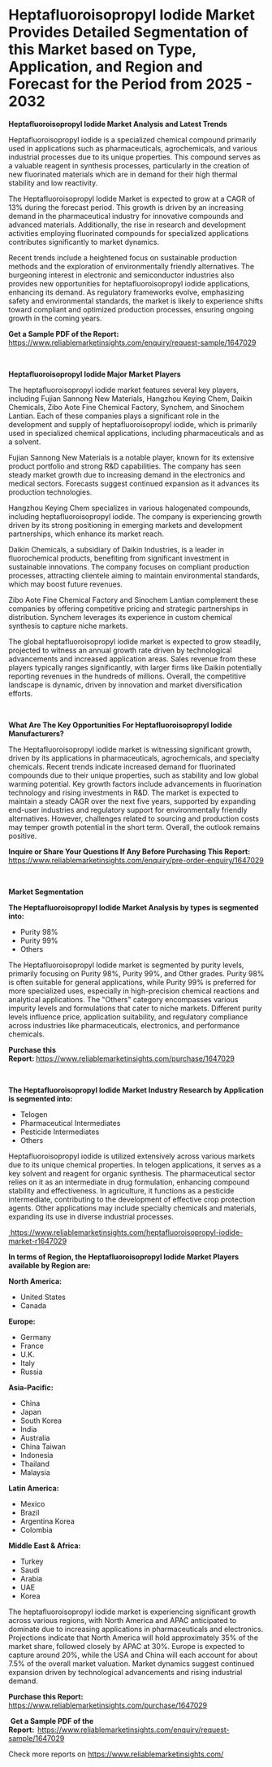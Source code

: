 <p><h1>Heptafluoroisopropyl Iodide Market Provides Detailed Segmentation of this Market based on Type, Application, and Region and Forecast for the Period from 2025 - 2032</h1></p><p><strong>Heptafluoroisopropyl Iodide Market Analysis and Latest Trends</strong></p>
<p><p>Heptafluoroisopropyl iodide is a specialized chemical compound primarily used in applications such as pharmaceuticals, agrochemicals, and various industrial processes due to its unique properties. This compound serves as a valuable reagent in synthesis processes, particularly in the creation of new fluorinated materials which are in demand for their high thermal stability and low reactivity.</p><p>The Heptafluoroisopropyl Iodide Market is expected to grow at a CAGR of 13% during the forecast period. This growth is driven by an increasing demand in the pharmaceutical industry for innovative compounds and advanced materials. Additionally, the rise in research and development activities employing fluorinated compounds for specialized applications contributes significantly to market dynamics.</p><p>Recent trends include a heightened focus on sustainable production methods and the exploration of environmentally friendly alternatives. The burgeoning interest in electronic and semiconductor industries also provides new opportunities for heptafluoroisopropyl iodide applications, enhancing its demand. As regulatory frameworks evolve, emphasizing safety and environmental standards, the market is likely to experience shifts toward compliant and optimized production processes, ensuring ongoing growth in the coming years.</p></p>
<p><strong>Get a Sample PDF of the Report:&nbsp;</strong> <a href="https://www.reliablemarketinsights.com/enquiry/request-sample/1647029?utm_campaign=3164&utm_medium=2&utm_source=Github&utm_content=ia&utm_term=02042025&utm_id=heptafluoroisopropyl-iodide">https://www.reliablemarketinsights.com/enquiry/request-sample/1647029</a></p>
<p>&nbsp;</p>
<p><strong>Heptafluoroisopropyl Iodide Major Market Players</strong></p>
<p><p>The heptafluoroisopropyl iodide market features several key players, including Fujian Sannong New Materials, Hangzhou Keying Chem, Daikin Chemicals, Zibo Aote Fine Chemical Factory, Synchem, and Sinochem Lantian. Each of these companies plays a significant role in the development and supply of heptafluoroisopropyl iodide, which is primarily used in specialized chemical applications, including pharmaceuticals and as a solvent.</p><p>Fujian Sannong New Materials is a notable player, known for its extensive product portfolio and strong R&D capabilities. The company has seen steady market growth due to increasing demand in the electronics and medical sectors. Forecasts suggest continued expansion as it advances its production technologies.</p><p>Hangzhou Keying Chem specializes in various halogenated compounds, including heptafluoroisopropyl iodide. The company is experiencing growth driven by its strong positioning in emerging markets and development partnerships, which enhance its market reach.</p><p>Daikin Chemicals, a subsidiary of Daikin Industries, is a leader in fluorochemical products, benefiting from significant investment in sustainable innovations. The company focuses on compliant production processes, attracting clientele aiming to maintain environmental standards, which may boost future revenues.</p><p>Zibo Aote Fine Chemical Factory and Sinochem Lantian complement these companies by offering competitive pricing and strategic partnerships in distribution. Synchem leverages its experience in custom chemical synthesis to capture niche markets.</p><p>The global heptafluoroisopropyl iodide market is expected to grow steadily, projected to witness an annual growth rate driven by technological advancements and increased application areas. Sales revenue from these players typically ranges significantly, with larger firms like Daikin potentially reporting revenues in the hundreds of millions. Overall, the competitive landscape is dynamic, driven by innovation and market diversification efforts.</p></p>
<p>&nbsp;</p>
<p><strong>What Are The Key Opportunities For Heptafluoroisopropyl Iodide Manufacturers?</strong></p>
<p><p>The Heptafluoroisopropyl iodide market is witnessing significant growth, driven by its applications in pharmaceuticals, agrochemicals, and specialty chemicals. Recent trends indicate increased demand for fluorinated compounds due to their unique properties, such as stability and low global warming potential. Key growth factors include advancements in fluorination technology and rising investments in R&D. The market is expected to maintain a steady CAGR over the next five years, supported by expanding end-user industries and regulatory support for environmentally friendly alternatives. However, challenges related to sourcing and production costs may temper growth potential in the short term. Overall, the outlook remains positive.</p></p>
<p><strong>Inquire or Share Your Questions If Any Before Purchasing This Report:</strong> <a href="https://www.reliablemarketinsights.com/enquiry/pre-order-enquiry/1647029?utm_campaign=3164&utm_medium=2&utm_source=Github&utm_content=ia&utm_term=02042025&utm_id=heptafluoroisopropyl-iodide">https://www.reliablemarketinsights.com/enquiry/pre-order-enquiry/1647029</a></p>
<p>&nbsp;</p>
<p><strong>Market Segmentation</strong></p>
<p><strong>The Heptafluoroisopropyl Iodide Market Analysis by types is segmented into:</strong></p>
<p><ul><li>Purity 98%</li><li>Purity 99%</li><li>Others</li></ul></p>
<p><p>The Heptafluoroisopropyl Iodide market is segmented by purity levels, primarily focusing on Purity 98%, Purity 99%, and Other grades. Purity 98% is often suitable for general applications, while Purity 99% is preferred for more specialized uses, especially in high-precision chemical reactions and analytical applications. The "Others" category encompasses various impurity levels and formulations that cater to niche markets. Different purity levels influence price, application suitability, and regulatory compliance across industries like pharmaceuticals, electronics, and performance chemicals.</p></p>
<p><strong>Purchase this Report:&nbsp;</strong><a href="https://www.reliablemarketinsights.com/purchase/1647029?utm_campaign=3164&utm_medium=2&utm_source=Github&utm_content=ia&utm_term=02042025&utm_id=heptafluoroisopropyl-iodide">https://www.reliablemarketinsights.com/purchase/1647029</a></p>
<p>&nbsp;</p>
<p><strong>The Heptafluoroisopropyl Iodide Market Industry Research by Application is segmented into:</strong></p>
<p><ul><li>Telogen</li><li>Pharmaceutical Intermediates</li><li>Pesticide Intermediates</li><li>Others</li></ul></p>
<p><p>Heptafluoroisopropyl iodide is utilized extensively across various markets due to its unique chemical properties. In telogen applications, it serves as a key solvent and reagent for organic synthesis. The pharmaceutical sector relies on it as an intermediate in drug formulation, enhancing compound stability and effectiveness. In agriculture, it functions as a pesticide intermediate, contributing to the development of effective crop protection agents. Other applications may include specialty chemicals and materials, expanding its use in diverse industrial processes.</p></p>
<p><a href="https://www.reliablemarketinsights.com/heptafluoroisopropyl-iodide-market-r1647029?utm_campaign=3164&utm_medium=2&utm_source=Github&utm_content=ia&utm_term=02042025&utm_id=heptafluoroisopropyl-iodide">&nbsp;https://www.reliablemarketinsights.com/heptafluoroisopropyl-iodide-market-r1647029</a></p>
<p><strong>In terms of Region, the Heptafluoroisopropyl Iodide Market Players available by Region are:</strong></p>
<p>
    <p> <strong> North America: </strong>
        <ul>
            <li>United States</li>
            <li>Canada</li>
        </ul>
        </p> 
    <p> <strong> Europe: </strong>
        <ul>
            <li>Germany</li>
            <li>France</li>
            <li>U.K.</li>
            <li>Italy</li>
            <li>Russia</li>
        </ul>
        </p> 
    <p> <strong> Asia-Pacific: </strong>
        <ul>
            <li>China</li>
            <li>Japan</li>
            <li>South Korea</li>
            <li>India</li>
            <li>Australia</li>
            <li>China Taiwan</li>
            <li>Indonesia</li>
            <li>Thailand</li>
            <li>Malaysia</li>
        </ul>
        </p> 
    <p> <strong> Latin America: </strong>
        <ul>
            <li>Mexico</li>
            <li>Brazil</li>
            <li>Argentina Korea</li>
            <li>Colombia</li>
        </ul>
        </p> 
    <p> <strong> Middle East & Africa: </strong>
        <ul>
            <li>Turkey</li>
            <li>Saudi</li>
            <li>Arabia</li>
            <li>UAE</li>
            <li>Korea</li>
        </ul>
    </p>
    </p>
<p><p>The heptafluoroisopropyl iodide market is experiencing significant growth across various regions, with North America and APAC anticipated to dominate due to increasing applications in pharmaceuticals and electronics. Projections indicate that North America will hold approximately 35% of the market share, followed closely by APAC at 30%. Europe is expected to capture around 20%, while the USA and China will each account for about 7.5% of the overall market valuation. Market dynamics suggest continued expansion driven by technological advancements and rising industrial demand.</p></p>
<p><strong>Purchase this Report: </strong><a href="https://www.reliablemarketinsights.com/purchase/1647029?utm_campaign=3164&utm_medium=2&utm_source=Github&utm_content=ia&utm_term=02042025&utm_id=heptafluoroisopropyl-iodide">https://www.reliablemarketinsights.com/purchase/1647029</a></p>
<p>&nbsp;<strong>Get a Sample PDF of the Report:&nbsp;&nbsp;</strong><a href="https://www.reliablemarketinsights.com/enquiry/request-sample/1647029?utm_campaign=3164&utm_medium=2&utm_source=Github&utm_content=ia&utm_term=02042025&utm_id=heptafluoroisopropyl-iodide">https://www.reliablemarketinsights.com/enquiry/request-sample/1647029</a></p>
<p><strong></strong></p>
<p>Check more reports on <a href="https://www.reliablemarketinsights.com/?utm_campaign=3164&utm_medium=2&utm_source=Github&utm_content=ia&utm_term=02042025&utm_id=heptafluoroisopropyl-iodide">https://www.reliablemarketinsights.com/</a></p>